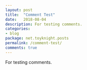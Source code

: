 ```yaml
---
layout: post
title:  "Comment Test"
date:   2018-08-04
description: For testing comments.
categories:
- blog
package: net.toyknight.posts
permalink: /comment-test/
comments: true
---
```


For testing comments.
